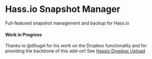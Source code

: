# Hass.io Snapshot Manager
Full-featured snapshot management and backup for Hass.io

#### Work in Progress
Thanks to @d0ugal for his work on the Dropbox functionality and for providing the backbone of this add-on! See [Hassio Dropbox Upload](https://github.com/d0ugal/hassio-dropbox-upload)

